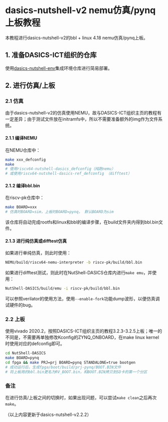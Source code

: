 # dasics-nutshell-v2 nemu仿真/pynq上板教程

本教程进行dasics-nutshell-v2的bbl + linux 4.18 nemu仿真/pynq上板。

## 1. 准备DASICS-ICT组织的仓库

使用[dasics-nutshell-env](https://github.com/DASICS-ICT/dasics-nutshell-env)集成环境仓库进行简易部署。

## 2. 进行仿真/上板

### 2.1 仿真

由于dasics-nutshell-v2的仿真使用NEMU，故与DASICS-ICT组织主页的教程有一定差异；由于测试文件放在initramfs中，所以不需要准备额外的img作为文件系统。

#### 2.1.1 编译NEMU

在NEMU仓库中：

```bash
make xxx_defconfig
make
# 使用riscv64-nutshell-dasics_defconfig（纯跑nemu）
# 或使用riscv64-nutshell-dasics-ref_defconfig （difftest）
```

#### 2.1.2 编译bbl.bin

在riscv-pk仓库中：
```bash
make BOARD=xxx
# 仿真时BOARD=sim，上板时BOARD=pynq， 默认BOARD为sim
```
该仓库将自动完成rootfs和linux和bbl的编译步骤，在build文件夹内得到bbl.bin文件。

#### 2.1.3 进行纯仿真或difftest仿真

如果进行单纯仿真，则此时使用：

```bash
NEMU/build/riscv64-nemu-interpreter -b riscv-pk/build/bbl.bin
```

如果进行difftest测试，则此时在NutShell-DASICS仓库内进行`make emu`，并使用：

```bash
NutShell-DASICS/build/emu -i riscv-pk/build/bbl.bin
```

可以参照verilator的使用方法，使用`--enable-fork`功能dump波形，以便仿真调试硬件的bug。

### 2.2 上板

使用vivado 2020.2，按照DASICS-ICT组织主页的教程3.2.3-3.2.5上板；唯一的不同是，不需要再单独修改Kconfig的ZYNQ_ONBOARD，在make linux kernel时使用对应的defconfig即可。

```bash
cd NutShell-DASICS
make BOARD=pynq
cd fpga && make PRJ=prj BOARD=pynq STANDALONE=true bootgen
# 成功运行后，生成fpga/boot/build/prj-pynq/BOOT.BIN文件
# 将上板用的bbl.bin更名为RV_BOOT.bin，和BOOT.BIN拷贝到SD卡的第一个分区
```

### 备注

在进行仿真/上板之间的切换时，如果出现问题，可以尝试`make clean`之后再次`make`。

（以上内容更新于dasics-nutshell-v2.2.2）
